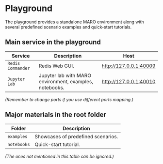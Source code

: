 # Playground

The playground provides a standalone MARO environment along with several predefined scenario examples and quick-start tutorials.

## Main service in the playground

| Service           | Description                                                | Host                       |
|-------------------|------------------------------------------------------------|----------------------------|
| `Redis Commander` | Redis Web GUI.                                             | http://127.0.0.1:40009     |
| `Jupyter Lab`     | Jupyter lab with MARO environment, examples, notebooks.    | http://127.0.0.1:40010     |

*(Remember to change ports if you use different ports mapping.)*

## Major materials in the root folder

| Folder            | Description                                |
|-------------------|--------------------------------------------|
| `examples`        | Showcases of predefined scenarios.         |
| `notebooks`       | Quick-start tutorial.                      |

*(The ones not mentioned in this table can be ignored.)*
